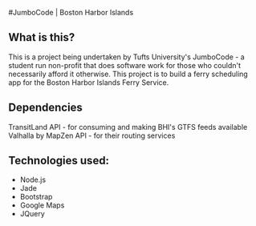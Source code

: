 #JumboCode | Boston Harbor Islands

## What is this?
This is a project being undertaken by Tufts University's JumboCode - a student run non-profit that does software work for those who couldn't necessarily afford it otherwise. This project is to build a ferry scheduling app for the Boston Harbor Islands Ferry Service. 

## Dependencies
TransitLand API - for consuming and making BHI's GTFS feeds available
Valhalla by MapZen API - for their routing services

## Technologies used:
<ul>
        <li>Node.js</li>
        <li>Jade</li>
        <li>Bootstrap</li>
        <li>Google Maps</li>
        <li>JQuery</li>
</ul>